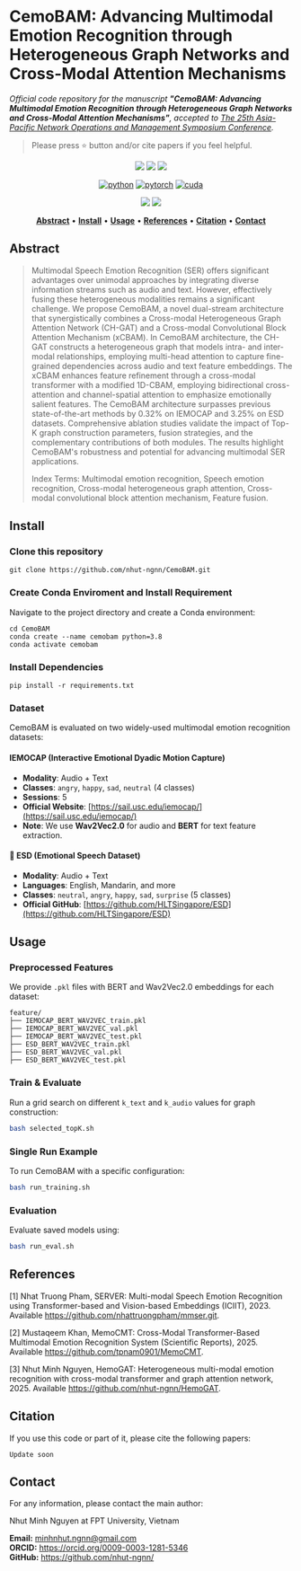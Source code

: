 # CemoBAM: Advancing Multimodal Emotion Recognition through Heterogeneous Graph Networks and Cross-Modal Attention Mechanisms
<i>
  Official code repository for the manuscript 
  <b>"CemoBAM: Advancing Multimodal Emotion Recognition through Heterogeneous Graph Networks and Cross-Modal Attention Mechanisms"</b>, 
  accepted to 
  <a href="https://sites.google.com/view/apnoms2025">The 25th Asia-Pacific Network Operations and Management Symposium Conference</a>.
</i>

> Please press ⭐ button and/or cite papers if you feel helpful.

<p align="center">
<img src="https://img.shields.io/github/stars/nhut-ngnn/CemoBAM">
<img src="https://img.shields.io/github/forks/nhut-ngnn/CemoBAM">
<img src="https://img.shields.io/github/watchers/nhut-ngnn/CemoBAM">
</p>

<div align="center">

[![python](https://img.shields.io/badge/-Python_3.8.20-blue?logo=python&logoColor=white)](https://www.python.org/downloads/)
[![pytorch](https://img.shields.io/badge/Torch_2.0.1-ee4c2c?logo=pytorch&logoColor=white)](https://pytorch.org/get-started/locally/)
[![cuda](https://img.shields.io/badge/-CUDA_11.8-green?logo=nvidia&logoColor=white)](https://developer.nvidia.com/cuda-toolkit-archive)
</div>

<p align="center">
<img src="https://img.shields.io/badge/Last%20updated%20on-18.05.2025-brightgreen?style=for-the-badge">
<img src="https://img.shields.io/badge/Written%20by-Nguyen%20Minh%20Nhut-pink?style=for-the-badge"> 
</p>


<div align="center">

[**Abstract**](#Abstract) •
[**Install**](#install) •
[**Usage**](#usage) •
[**References**](#references) •
[**Citation**](#citation) •
[**Contact**](#Contact)

</div>

## Abstract 
> Multimodal Speech Emotion Recognition (SER) offers significant advantages over unimodal approaches by integrating diverse information streams such as audio and text. However, effectively fusing these heterogeneous modalities remains a significant challenge. We propose CemoBAM, a novel dual-stream architecture that synergistically combines a Cross-modal Heterogeneous Graph Attention Network (CH-GAT) and a Cross-modal Convolutional Block Attention Mechanism (xCBAM). In CemoBAM architecture, the CH-GAT constructs a heterogeneous graph that models intra- and inter-modal relationships, employing multi-head attention to capture fine-grained dependencies across audio and text feature embeddings. The xCBAM enhances feature refinement through a cross-modal transformer with a modified 1D-CBAM, employing bidirectional cross-attention and channel-spatial attention to emphasize emotionally salient features. The CemoBAM architecture surpasses previous state-of-the-art methods by 0.32\% on IEMOCAP and 3.25\% on ESD datasets. Comprehensive ablation studies validate the impact of Top-K graph construction parameters, fusion strategies, and the complementary contributions of both modules. The results highlight CemoBAM's robustness and potential for advancing multimodal SER applications.
>
> Index Terms: Multimodal emotion recognition, Speech emotion recognition, Cross-modal heterogeneous graph attention, Cross-modal convolutional block attention mechanism, Feature fusion.


## Install
### Clone this repository
```
git clone https://github.com/nhut-ngnn/CemoBAM.git
```

### Create Conda Enviroment and Install Requirement
Navigate to the project directory and create a Conda environment:
```
cd CemoBAM
conda create --name cemobam python=3.8
conda activate cemobam
```
### Install Dependencies
```
pip install -r requirements.txt
```
### Dataset 

CemoBAM is evaluated on two widely-used multimodal emotion recognition datasets:

#### IEMOCAP (Interactive Emotional Dyadic Motion Capture)
- **Modality**: Audio + Text  
- **Classes**: `angry`, `happy`, `sad`, `neutral` (4 classes)  
- **Sessions**: 5  
- **Official Website**: [https://sail.usc.edu/iemocap/](https://sail.usc.edu/iemocap/)  
- **Note**: We use **Wav2Vec2.0** for audio and **BERT** for text feature extraction.

#### 🔹 ESD (Emotional Speech Dataset)
- **Modality**: Audio + Text  
- **Languages**: English, Mandarin, and more  
- **Classes**: `neutral`, `angry`, `happy`, `sad`, `surprise` (5 classes)  
- **Official GitHub**: [https://github.com/HLTSingapore/ESD](https://github.com/HLTSingapore/ESD)  

## Usage
### Preprocessed Features
We provide `.pkl` files with BERT and Wav2Vec2.0 embeddings for each dataset:

```
feature/
├── IEMOCAP_BERT_WAV2VEC_train.pkl
├── IEMOCAP_BERT_WAV2VEC_val.pkl
├── IEMOCAP_BERT_WAV2VEC_test.pkl
├── ESD_BERT_WAV2VEC_train.pkl
├── ESD_BERT_WAV2VEC_val.pkl
├── ESD_BERT_WAV2VEC_test.pkl
```

### Train & Evaluate
Run a grid search on different `k_text` and `k_audio` values for graph construction:
```bash
bash selected_topK.sh
```

### Single Run Example
To run CemoBAM with a specific configuration:
```bash
bash run_training.sh
```

### Evaluation
Evaluate saved models using:
```bash
bash run_eval.sh
```
## References
[1] Nhat Truong Pham, SERVER: Multi-modal Speech Emotion Recognition using Transformer-based and Vision-based Embeddings (ICIIT), 2023. Available https://github.com/nhattruongpham/mmser.git.

[2] Mustaqeem Khan, MemoCMT: Cross-Modal Transformer-Based Multimodal Emotion Recognition System (Scientific Reports), 2025. Available https://github.com/tpnam0901/MemoCMT.

[3] Nhut Minh Nguyen, HemoGAT: Heterogeneous multi-modal emotion recognition with cross-modal transformer and graph attention network, 2025. Available https://github.com/nhut-ngnn/HemoGAT.

## Citation
If you use this code or part of it, please cite the following papers:
```
Update soon
```
## Contact
For any information, please contact the main author:

Nhut Minh Nguyen at FPT University, Vietnam

**Email:** [minhnhut.ngnn@gmail.com](mailto:minhnhut.ngnn@gmail.com)<br>
**ORCID:** <link>https://orcid.org/0009-0003-1281-5346</link> <br>
**GitHub:** <link>https://github.com/nhut-ngnn/</link>
